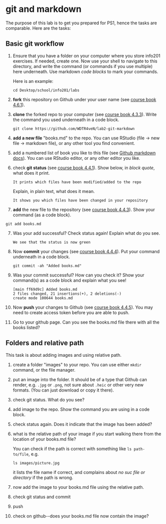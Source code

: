 # git and markdown

The purpose of this lab is to get you prepared for PS1, hence the
tasks are comparable.  Here are the tasks:

## Basic git workflow

1. Ensure that you have a folder on your computer where you store
   info201 exercises.  If needed, create one.  Now use your shell to
   navigate to this directory, and write the command (or commands if
   you use multiple) here underneath.  Use markdown _code blocks_ to
   mark your commands.
   
   Here is an example:
   ```
   cd Desktop/school/info201/labs
   ```

1. **fork** this repository on Github under your user name (see
   [course book 4.6.1](https://faculty.washington.edu/otoomet/info201-book/git-basics.html#forking-and-cloning)).

2. **clone** the forked repo to your computer (see [course
   book 4.3.3](https://faculty.washington.edu/otoomet/info201-book/git-basics.html#git-basics-getting-creating)).
   Write the command you
   used underneath in a code block.
   ```
   git clone https://github.com/WDTR4veN/lab2-git-markdown
   ```
   
3. **add a new file** "books.md" to the repo.  You can use RStudio
   (file -> new file -> markdown file), or any other tool you find
   convenient.
   
4. add a numbered list of book you like to this file
   (see [Github markdown
   docs](https://docs.github.com/en/get-started/writing-on-github/getting-started-with-writing-and-formatting-on-github/basic-writing-and-formatting-syntax)). 
   You can use
   RStudio editor, or any other editor you like.
   
5. check **git status** (see [course book
   4.4.1](https://faculty.washington.edu/otoomet/info201-book/git-basics.html#git-basics-situational-awareness)).
   Show below, in _block quote_, what does it print.
   ```
   It prints which files have been modified/added to the repo
   ```
   
   Explain, in plain text, what does it mean.
   ```
   It shows you which files have been changed in your repository
   ```
   
6. **add** the new file to the repository (see [course book
  4.4.3](https://faculty.washington.edu/otoomet/info201-book/git-basics.html#git-basics-working-adding)).
  Show your command (as a
  code block).
  ```
  git add books.md
  ```

7. Was your add successful?  Check status again!  Explain what do you
   see.
   ```
   We see that the status is now green
   ```
8. Now **commit** your changes (see [course book
   4.4.4](https://faculty.washington.edu/otoomet/info201-book/git-basics.html#git-basics-working-committing)). 
   Put your command underneath in a code block.
   ```
   git commit -ah "Added books.md"
   ```
9. Was your commit successful?  How can you check it?  Show your
   command(s) as a code block and explain what you see!
   ```
   [main ff69d9c] Added books.md
   2 files changed, 21 insertions(+), 2 deletions(-)
   create mode 100644 books.md
   ```
   
10. Now **push** your changes to Github (see [course book 4.4.5](https://faculty.washington.edu/otoomet/info201-book/git-basics.html#git-basics-working-pushing)).  You may
   need to create access token before you are able to push.
   
11. Go to your github page.  Can you see the books.md file there with
    all the books listed?


## Folders and relative path

This task is about adding images and using relative path.

1. create a folder "images" to your repo.  You can use either `mkdir`
   command, or the file manager.

2. put an image into the folder.  It should be of a type that Github
   can render, e.g. `.jpg` or `.png`, not sure about `.heic` or other
   very new formats.  (You can just download or copy it there).
   
3. check git status.  What do you see?

4. add image to the repo.  Show the command you are using in a code
   block.
   
5. check status again.  Does it indicate that the image has been
   added?
   
6. what is the relative path of your image if you start walking there
   from the location of your books.md file?
   
   You can check if the path is correct with something like `ls
   path-to/file`, e.g.
   ```
   ls images/picture.jpg
   ```
   it lists the file name if correct, and complains about _no suc file
   or directory_ if the path is wrong.
   
7. now add the image to your books.md file using the relative path.

8. check git status and commit

9. push

10. check on github--does your books.md file now contain the image?

